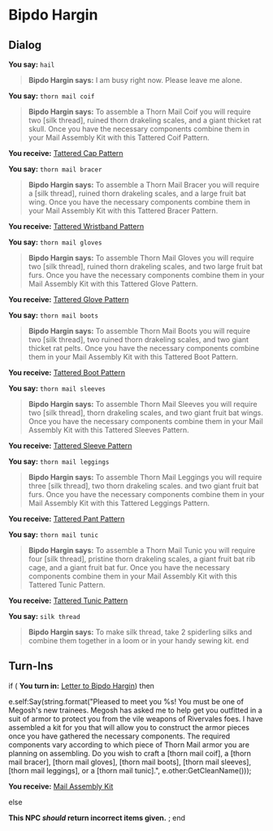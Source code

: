 # Bipdo Hargin
## Dialog

**You say:** `hail`



>**Bipdo Hargin says:** I am busy right now. Please leave me alone.

**You say:** `thorn mail coif`



>**Bipdo Hargin says:** To assemble a Thorn Mail Coif you will require two [silk thread], ruined thorn drakeling scales, and a giant thicket rat skull. Once you have the necessary components combine them in your Mail Assembly Kit with this Tattered Coif Pattern.


**You receive:**  [Tattered Cap Pattern](/item/19555)

**You say:** `thorn mail bracer`



>**Bipdo Hargin says:** To assemble a Thorn Mail Bracer you will require a [silk thread], ruined thorn drakeling scales, and a large fruit bat wing. Once you have the necessary components combine them in your Mail Assembly Kit with this Tattered Bracer Pattern.


**You receive:**  [Tattered Wristband Pattern](/item/19558)

**You say:** `thorn mail gloves`



>**Bipdo Hargin says:** To assemble Thorn Mail Gloves you will require two [silk thread], ruined thorn drakeling scales, and two large fruit bat furs. Once you have the necessary components combine them in your Mail Assembly Kit with this Tattered Glove Pattern.


**You receive:**  [Tattered Glove Pattern](/item/19559)

**You say:** `thorn mail boots`



>**Bipdo Hargin says:** To assemble Thorn Mail Boots you will require two [silk thread], two ruined thorn drakeling scales, and two giant thicket rat pelts. Once you have the necessary components combine them in your Mail Assembly Kit with this Tattered Boot Pattern.


**You receive:**  [Tattered Boot Pattern](/item/19561)

**You say:** `thorn mail sleeves`



>**Bipdo Hargin says:** To assemble Thorn Mail Sleeves you will require two [silk thread], thorn drakeling scales, and two giant fruit bat wings. Once you have the necessary components combine them in your Mail Assembly Kit with this Tattered Sleeves Pattern.


**You receive:**  [Tattered Sleeve Pattern](/item/19557)

**You say:** `thorn mail leggings`



>**Bipdo Hargin says:** To assemble Thorn Mail Leggings you will require three [silk thread], two thorn drakeling scales. and two giant fruit bat furs. Once you have the necessary components combine them in your Mail Assembly Kit with this Tattered Leggings Pattern.


**You receive:**  [Tattered Pant Pattern](/item/19560)

**You say:** `thorn mail tunic`



>**Bipdo Hargin says:** To assemble a Thorn Mail Tunic you will require four [silk thread], pristine thorn drakeling scales, a giant fruit bat rib cage, and a giant fruit bat fur. Once you have the necessary components combine them in your Mail Assembly Kit with this Tattered Tunic Pattern.


**You receive:**  [Tattered Tunic Pattern](/item/19556)

**You say:** `silk thread`



>**Bipdo Hargin says:** To make silk thread, take 2 spiderling silks and combine them together in a loom or in your handy sewing kit.
end

## Turn-Ins



if ( **You turn in:** [Letter to Bipdo Hargin](/item/19627)) then


e.self:Say(string.format("Pleased to meet you %s! You must be one of Megosh's new trainees. Megosh has asked me to help get you outfitted in a suit of armor to protect you from the vile weapons of Rivervales foes. I have assembled a kit for you that will allow you to construct the armor pieces once you have gathered the necessary components. The required components vary according to which piece of Thorn Mail armor you are planning on assembling. Do you wish to craft a [thorn mail coif], a [thorn mail bracer], [thorn mail gloves], [thorn mail boots], [thorn mail sleeves], [thorn mail leggings], or a [thorn mail tunic].", e.other:GetCleanName()));


 **You receive:**  [Mail Assembly Kit](/item/17124) 

else


**This NPC *should* return incorrect items given.**
;
end
